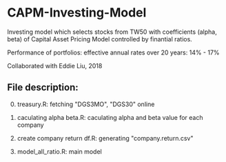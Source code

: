 # CAPM-Investing-Model
Investing model which selects stocks from TW50 with coefficients (alpha, beta) of Capital Asset Pricing Model controlled by finantial ratios.

Performance of portfolios: effective annual rates over 20 years: 14% - 17%

Collaborated with Eddie Liu, 2018


## File description:

0. treasury.R: fetching "DGS3MO", "DGS30" online

1. caculating alpha beta.R: caculating alpha and beta value for each company

2. create company return df.R: generating "company.return.csv"

3. model_all_ratio.R: main model

